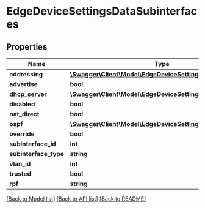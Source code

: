 # EdgeDeviceSettingsDataSubinterfaces

## Properties
Name | Type | Description | Notes
------------ | ------------- | ------------- | -------------
**addressing** | [**\Swagger\Client\Model\EdgeDeviceSettingsDataAddressing1**](EdgeDeviceSettingsDataAddressing1.md) |  | [optional] 
**advertise** | **bool** |  | [optional] 
**dhcp_server** | [**\Swagger\Client\Model\EdgeDeviceSettingsDataDhcpServer**](EdgeDeviceSettingsDataDhcpServer.md) |  | [optional] 
**disabled** | **bool** |  | [optional] 
**nat_direct** | **bool** |  | [optional] 
**ospf** | [**\Swagger\Client\Model\EdgeDeviceSettingsDataOspf1**](EdgeDeviceSettingsDataOspf1.md) |  | [optional] 
**override** | **bool** |  | [optional] 
**subinterface_id** | **int** |  | [optional] 
**subinterface_type** | **string** |  | [optional] 
**vlan_id** | **int** | static only | [optional] 
**trusted** | **bool** |  | [optional] 
**rpf** | **string** |  | [optional] 

[[Back to Model list]](../README.md#documentation-for-models) [[Back to API list]](../README.md#documentation-for-api-endpoints) [[Back to README]](../README.md)


